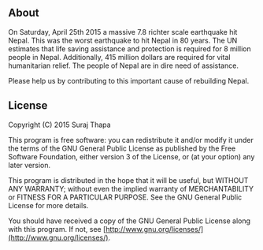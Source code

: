 ## About

On Saturday, April 25th 2015 a massive 7.8 richter scale earthquake hit Nepal. This was the worst earthquake to hit Nepal in 80 years. The UN estimates that life saving assistance and protection is required for 8 million people in Nepal. Additionally, 415 million dollars are required for vital humanitarian relief. The people of Nepal are in dire need of assistance.

Please help us by contributing to this important cause of rebuilding Nepal.


## License

Copyright (C) 2015 Suraj Thapa

This program is free software: you can redistribute it and/or modify it under the terms of the GNU General Public License as published by the Free Software Foundation, either version 3 of the License, or (at your option) any later version.

This program is distributed in the hope that it will be useful, but WITHOUT ANY WARRANTY; without even the implied warranty of MERCHANTABILITY or FITNESS FOR A PARTICULAR PURPOSE. See the GNU General Public License for more details.

You should have received a copy of the GNU General Public License along with this program. If not, see [http://www.gnu.org/licenses/](http://www.gnu.org/licenses/).
